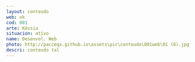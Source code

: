 ```yaml
---
layout: conteudo
web: ok
cod: 001
arte: Késsia
situacion: ativo
name: Desenvol. Web
photo: http://pacceqx.github.io\assets\pic\conteudo\001web\01 (6).jpg
descri: conteudo tal
---
```


